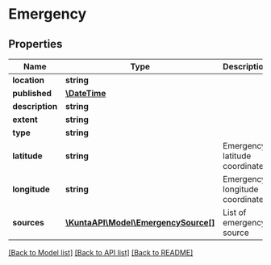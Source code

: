 # Emergency

## Properties
Name | Type | Description | Notes
------------ | ------------- | ------------- | -------------
**location** | **string** |  | [optional] 
**published** | [**\DateTime**](\DateTime.md) |  | [optional] 
**description** | **string** |  | [optional] 
**extent** | **string** |  | [optional] 
**type** | **string** |  | [optional] 
**latitude** | **string** | Emergency latitude coordinate. | [optional] 
**longitude** | **string** | Emergency longitude coordinate. | [optional] 
**sources** | [**\KuntaAPI\Model\EmergencySource[]**](EmergencySource.md) | List of emergency source | [optional] 

[[Back to Model list]](../README.md#documentation-for-models) [[Back to API list]](../README.md#documentation-for-api-endpoints) [[Back to README]](../README.md)


